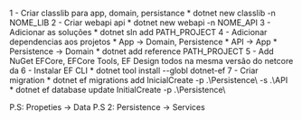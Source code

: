 1 - Criar classlib para app, domain, persistance
    * dotnet new classlib -n NOME_LIB
2 - Criar webapi api
    * dotnet new webapi -n NOME_API
3 - Adicionar as soluções
    * dotnet sln add PATH_PROJECT
4 - Adicionar dependencias aos projetos
    * App -> Domain, Persistence
    * API -> App
    * Persistence -> Domain
    * dotnet add reference PATH_PROJECT
5 - Add NuGet EFCore, EFCore Tools, EF Design todos na mesma versão do netcore da 
6 - Instalar EF CLI
    * dotnet tool install --globl dotnet-ef
7 - Criar migration
    * dotnet ef migrations add InicialCreate -p .\Persistence\ -s .\API\
    * dotnet ef database update InitialCreate -p .\Persistence\



P.S: Propeties -> Data
P.S 2: Persistence -> Services